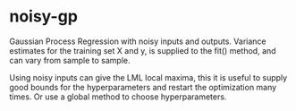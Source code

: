 # noisy-gp
Gaussian Process Regression with noisy inputs and outputs. Variance estimates for the training set X and y, is supplied to the fit() method, and can vary from sample to sample.

Using noisy inputs can give the LML local maxima, this it is useful to supply good bounds for the hyperparameters and restart the optimization many times. Or use a global method to choose hyperparameters.
